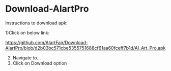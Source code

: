 # Download-AlartPro

Instructions to download apk:

1)Click on below link:

https://github.com/AIartFair/Download-AlartPro/blob/d2b03bc571cbe5355751688cf61aa60fceff7b1d/AI_Art_Pro.apk

2) Navigate to...
3) Click on Download option
